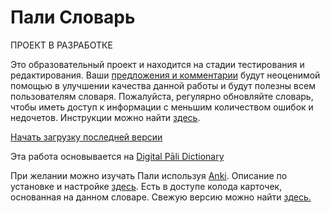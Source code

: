 # Пали Словарь

ПРОЕКТ В РАЗРАБОТКЕ

Это образовательный проект и находится на стадии тестирования и редактирования. Ваши [предложения и комментарии](https://docs.google.com/forms/d/1iMD9sCSWFfJAFCFYuG9HRIyrr9KFRy0nAOVApM998wM/viewform?usp=pp_url&entry.1433863141=devamitta.github.io) будут неоценимой помощью в улучшении качества данной работы и будут полезны всем пользователям словаря. 
Пожалуйста, регулярно обновляйте словарь, чтобы иметь доступ к информации с меньшим количеством ошибок и недочетов. Инструкции можно найти [здесь](https://devamitta.github.io/update_ru.html).

[Начать загрузку последней версии](https://github.com/sasanarakkha/study-tools/releases/latest/download/ru-pali-dict.zip)

Эта работа основывается на [Digital Pāli Dictionary](https://digitalpalidictionary.github.io/index.html)

При желании можно изучать Пали используя [Anki](https://apps.ankiweb.net/). Описание по установке и настройке [здесь](https://alexeygorelov.github.io/anki-manual-ru/). Есть в доступе колода карточек, основанная на данном словаре. Свежую версию можно найти [здесь.](https://sasanarakkha.github.io/study-tools/ru-pali-vocab.html)